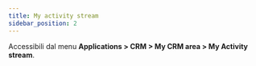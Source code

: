 ```yaml
---
title: My activity stream 
sidebar_position: 2
---
```


Accessibili dal menu **Applications > CRM > My CRM area > My Activity stream**.
